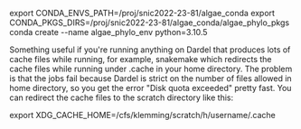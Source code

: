 export CONDA_ENVS_PATH=/proj/snic2022-23-81/algae_conda
export CONDA_PKGS_DIRS=/proj/snic2022-23-81/algae_conda/algae_phylo_pkgs
conda create --name algae_phylo_env python=3.10.5


Something useful if you're running anything on Dardel that produces lots of cache files while running, for example, snakemake which redirects the cache files while running under .cache in your home directory. The problem is that the jobs fail because Dardel is strict on the number of files allowed in home directory, so you get the error "Disk quota exceeded" pretty fast. You can redirect the cache files to the scratch directory like this:

export XDG_CACHE_HOME=/cfs/klemming/scratch/h/username/.cache